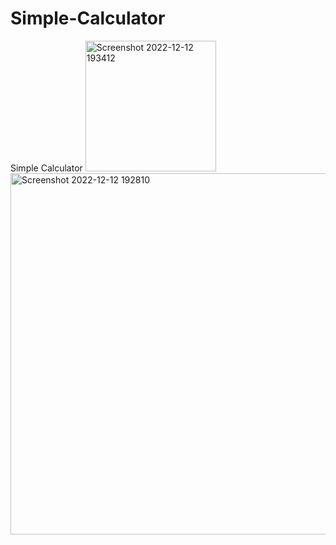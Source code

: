 # Simple-Calculator
Simple Calculator
<img width="209" alt="Screenshot 2022-12-12 193412" src="https://user-images.githubusercontent.com/93826653/207065042-a98830ed-4b0e-428c-9754-d9e37da6de88.png">
<img width="578" alt="Screenshot 2022-12-12 192810" src="https://user-images.githubusercontent.com/93826653/207065056-d5eda626-b5e6-4999-a7a4-bd13ae83c0ad.png">
